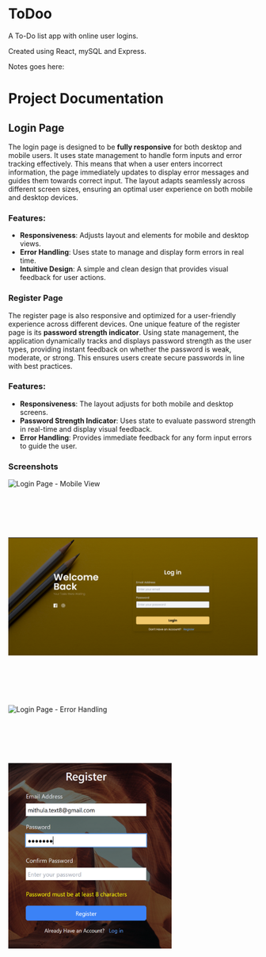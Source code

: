 # ToDoo

A To-Do list app with online user logins. 

Created using React, mySQL and Express.

Notes goes here:

# Project Documentation

## Login Page

The login page is designed to be **fully responsive** for both desktop and mobile users. It uses state management to handle form inputs and error tracking effectively. This means that when a user enters incorrect information, the page immediately updates to display error messages and guides them towards correct input. The layout adapts seamlessly across different screen sizes, ensuring an optimal user experience on both mobile and desktop devices.

### Features:
- **Responsiveness**: Adjusts layout and elements for mobile and desktop views.
- **Error Handling**: Uses state to manage and display form errors in real time.
- **Intuitive Design**: A simple and clean design that provides visual feedback for user actions.

### Register Page

The register page is also responsive and optimized for a user-friendly experience across different devices. One unique feature of the register page is its **password strength indicator**. Using state management, the application dynamically tracks and displays password strength as the user types, providing instant feedback on whether the password is weak, moderate, or strong. This ensures users create secure passwords in line with best practices.

 ### Features:
- **Responsiveness**: The layout adjusts for both mobile and desktop screens.
- **Password Strength Indicator**: Uses state to evaluate password strength in real-time and display visual feedback.
- **Error Handling**: Provides immediate feedback for any form input errors to guide the user.


### Screenshots

<div style="display: flex; gap: 100px; flex-wrap:wrap;">
    <img src="./docs/login-mobile.png" alt="Login Page - Mobile View" width="200">
    <img src="./docs/login-desktop.png" alt="Login Page - Desktop View" width="800">
    <img src="./docs/login-failed-mobile.png" alt="Login Page - Error Handling" width="200">    
    <img src="./docs/register-state.png" alt="Login Page - Error Handling" width="330">
</div>

